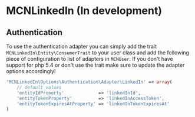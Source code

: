 MCNLinkedIn (In development)
============================

Authentication
--------------
To use the authentication adapter you can simply add the trait ```MCNLinkedIn\Entity\ConsumerTrait``` to your
user class and add the following piece of configuration to list of adapters in ```MCNUser```. If you don't have support
for php 5.4 or don't use the trait make sure to update the adapter options accordingly!

```php
'MCNLinkedIn\Options\Authentication\Adapter\LinkedIn' => array(
    // default values
    'entityIdProperty'             => 'linkedInId',
    'entityTokenProperty'          => 'linkedInAccessToken',
    'entityTokenExpiresAtProperty' => 'linkedInTokenExpiresAt'
)
```
